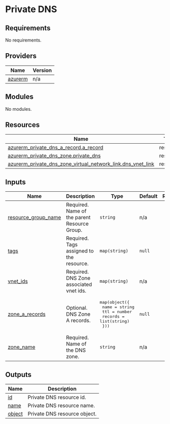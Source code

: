 # Private DNS

<!-- BEGIN_TF_DOCS -->
## Requirements

No requirements.

## Providers

| Name | Version |
|------|---------|
| <a name="provider_azurerm"></a> [azurerm](#provider\_azurerm) | n/a |

## Modules

No modules.

## Resources

| Name | Type |
|------|------|
| [azurerm_private_dns_a_record.a_record](https://registry.terraform.io/providers/hashicorp/azurerm/latest/docs/resources/private_dns_a_record) | resource |
| [azurerm_private_dns_zone.private_dns](https://registry.terraform.io/providers/hashicorp/azurerm/latest/docs/resources/private_dns_zone) | resource |
| [azurerm_private_dns_zone_virtual_network_link.dns_vnet_link](https://registry.terraform.io/providers/hashicorp/azurerm/latest/docs/resources/private_dns_zone_virtual_network_link) | resource |

## Inputs

| Name | Description | Type | Default | Required |
|------|-------------|------|---------|:--------:|
| <a name="input_resource_group_name"></a> [resource\_group\_name](#input\_resource\_group\_name) | Required. Name of the parent Resource Group. | `string` | n/a | yes |
| <a name="input_tags"></a> [tags](#input\_tags) | Required. Tags assigned to the resource. | `map(string)` | `null` | no |
| <a name="input_vnet_ids"></a> [vnet\_ids](#input\_vnet\_ids) | Required. DNS Zone associated vnet ids. | `map(string)` | n/a | yes |
| <a name="input_zone_a_records"></a> [zone\_a\_records](#input\_zone\_a\_records) | Optional. DNS Zone A records. | <pre>map(object({<br>    name    = string<br>    ttl     = number<br>    records = list(string)<br>  }))</pre> | `null` | no |
| <a name="input_zone_name"></a> [zone\_name](#input\_zone\_name) | Required. Name of the DNS zone. | `string` | n/a | yes |

## Outputs

| Name | Description |
|------|-------------|
| <a name="output_id"></a> [id](#output\_id) | Private DNS resource id. |
| <a name="output_name"></a> [name](#output\_name) | Private DNS resource name. |
| <a name="output_object"></a> [object](#output\_object) | Private DNS resource object. |
<!-- END_TF_DOCS -->
